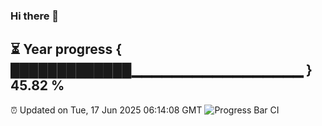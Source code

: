 ### Hi there 👋
⏳ Year progress { █████████████▁▁▁▁▁▁▁▁▁▁▁▁▁▁▁▁▁ } 45.82 %
---
⏰ Updated on Tue, 17 Jun 2025 06:14:08 GMT
![Progress Bar CI](https://github.com/Moyi321/Moyi321/workflows/Progress%20Bar%20CI/badge.svg)
